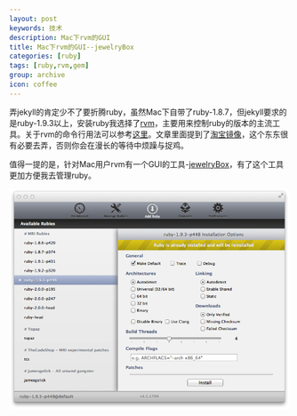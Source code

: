 ```yaml
---
layout: post
keywords: 技术
description: Mac下rvm的GUI
title: Mac下rvm的GUI--jewelryBox
categories: [ruby]
tags: [ruby,rvm,gem]
group: archive
icon: coffee
---
```

弄jekyll的肯定少不了要折腾ruby，虽然Mac下自带了ruby-1.8.7，但jekyll要求的是ruby-1.9.3以上，安装ruby我选择了[rvm](https://rvm.io/)，主要用来控制ruby的版本的主流工具。关于rvm的命令行用法可以参考[这里](http://ruby-china.org/wiki/rvm-guide)。文章里面提到了[淘宝镜像](http://ruby.taobao.org/)，这个东东很有必要去弄，否则你会在漫长的等待中烦躁与捉鸡。

值得一提的是，针对Mac用户rvm有一个GUI的工具-[jewelryBox](http://jewelrybox.unfiniti.com/)，有了这个工具更加方便我去管理ruby。

![Input](/image/post/rvm-install-diff--version-ruby.png)